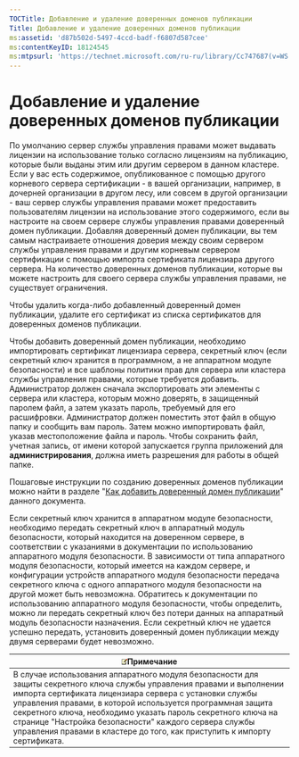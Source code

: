 ```yaml
---
TOCTitle: Добавление и удаление доверенных доменов публикации
Title: Добавление и удаление доверенных доменов публикации
ms:assetid: 'd87b502d-5497-4ccd-badf-f6807d587cee'
ms:contentKeyID: 18124545
ms:mtpsurl: 'https://technet.microsoft.com/ru-ru/library/Cc747687(v=WS.10)'
---
```


Добавление и удаление доверенных доменов публикации
===================================================

По умолчанию сервер службы управления правами может выдавать лицензии на использование только согласно лицензиям на публикацию, которые были выданы этим или другим сервером в данном кластере. Если у вас есть содержимое, опубликованное с помощью другого корневого сервера сертификации - в вашей организации, например, в дочерней организации в другом лесу, или совсем в другой организации - ваш сервер службы управления правами может предоставить пользователям лицензии на использование этого содержимого, если вы настроите на своем сервере службы управления правами доверенный домен публикации. Добавляя доверенный домен публикации, вы тем самым настраиваете отношения доверия между своим сервером службы управления правами и другим корневым сервером сертификации с помощью импорта сертификата лицензиара другого сервера. На количество доверенных доменов публикации, которые вы можете настроить для своего сервера службы управления правами, не существует ограничения.

Чтобы удалить когда-либо добавленный доверенный домен публикации, удалите его сертификат из списка сертификатов для доверенных доменов публикации.

Чтобы добавить доверенный домен публикации, необходимо импортировать сертификат лицензиара сервера, секретный ключ (если секретный ключ хранится в программном, а не аппаратном модуле безопасности) и все шаблоны политики прав для сервера или кластера службы управления правами, которые требуется добавить. Администратор должен сначала экспортировать эти элементы с сервера или кластера, которым можно доверять, в защищенный паролем файл, а затем указать пароль, требуемый для его расшифровки. Администратор должен поместить этот файл в общую папку и сообщить вам пароль. Затем можно импортировать файл, указав местоположение файла и пароль. Чтобы сохранить файл, учетная запись, от имени которой запускается группа приложений для **администрирования**, должна иметь разрешения для работы в общей папке.

Пошаговые инструкции по созданию доверенных доменов публикации можно найти в разделе "[Как добавить доверенный домен публикации](https://technet.microsoft.com/731416d8-ddf4-4d4a-9f1a-bbd1ea48fe3c)" данного документа.

Если секретный ключ хранится в аппаратном модуле безопасности, необходимо передать секретный ключ в аппаратный модуль безопасности, который находится на доверенном сервере, в соответствии с указаниями в документации по использованию аппаратного модуля безопасности. В зависимости от типа аппаратного модуля безопасности, который имеется на каждом сервере, и конфигурации устройств аппаратного модуля безопасности передача секретного ключа с одного аппаратного модуля безопасности на другой может быть невозможна. Обратитесь к документации по использованию аппаратного модуля безопасности, чтобы определить, можно ли передать секретный ключ без потери данных на аппаратный модуль безопасности назначения. Если секретный ключ не удается успешно передать, установить доверенный домен публикации между двумя серверами будет невозможно.

| ![](images/Cc747687.note(WS.10).gif)Примечание                                                                                                                                                                                                                                                                                                                                                                             |
|---------------------------------------------------------------------------------------------------------------------------------------------------------------------------------------------------------------------------------------------------------------------------------------------------------------------------------------------------------------------------------------------------------------------------------------------------------|
| В случае использования аппаратного модуля безопасности для защиты секретного ключа службы управления правами и выполнении импорта сертификата лицензиара сервера с установки службы управления правами, в которой используется программная защита секретного ключа, необходимо указать пароль секретного ключа на странице "Настройка безопасности" каждого сервера службы управления правами в кластере до того, как приступить к импорту сертификата. |
